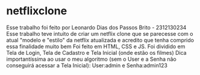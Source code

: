 # netflixclone
Esse trabalho foi feito por Leonardo Dias dos Passos Brito - 2312130234
Esse trabalho teve intuito de criar um netflix clone que se parecesse com o atual "modelo e "estilo" da netflix atualizada e acredito que tenha comprido essa finalidade muito bem 
Foi feito em HTML, CSS e JS.
Foi dividido em Tela de Login, Tela de Cadastro e Tela Inicial (onde estão os filmes)
Dica importantíssima ao usar o meu algoritmo (sem o User e a Senha não conseguirá acessar a Tela Inicial): User:admin e Senha:admin123
